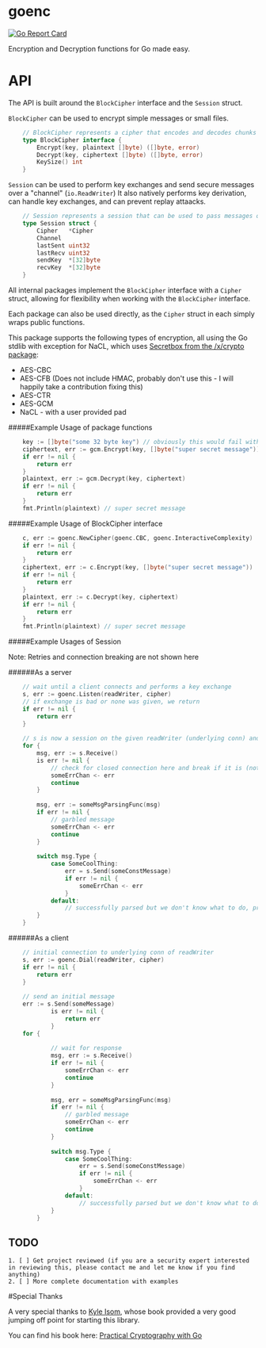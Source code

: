 # goenc
[![Go Report Card](https://goreportcard.com/badge/github.com/alistanis/goenc)](https://goreportcard.com/report/github.com/alistanis/goenc)

Encryption and Decryption functions for Go made easy.

# API

The API is built around the `BlockCipher` interface and the `Session` struct.

`BlockCipher` can be used to encrypt simple messages or small files. 

```go
    // BlockCipher represents a cipher that encodes and decodes chunks of data at a time
    type BlockCipher interface {
    	Encrypt(key, plaintext []byte) ([]byte, error)
    	Decrypt(key, ciphertext []byte) ([]byte, error)
    	KeySize() int
    }
```

`Session` can be used to perform key exchanges and send secure messages over a "channel" (`io.ReadWriter`)
It also natively performs key derivation, can handle key exchanges, and can prevent replay attaacks.

```go
    // Session represents a session that can be used to pass messages over a secure channel
    type Session struct {
    	Cipher   *Cipher
    	Channel
    	lastSent uint32
    	lastRecv uint32
    	sendKey  *[32]byte
    	recvKey  *[32]byte
    }
```

All internal packages implement the `BlockCipher` interface with a `Cipher` struct, allowing for flexibility when working with the `BlockCipher` interface.

Each package can also be used directly, as the `Cipher` struct in each simply wraps public functions.

This package supports the following types of encryption, all using the Go stdlib with exception for NaCL, which uses [Secretbox from the /x/crypto package](https://godoc.org/golang.org/x/crypto/nacl/secretbox):

* AES-CBC
* AES-CFB (Does not include HMAC, probably don't use this - I will happily take a contribution fixing this)
* AES-CTR 
* AES-GCM
* NaCL - with a user provided pad

#####Example Usage of package functions
    
```go
    key := []byte("some 32 byte key") // obviously this would fail without being 32 bytes
    ciphertext, err := gcm.Encrypt(key, []byte("super secret message"))
    if err != nil {
        return err
    }
    plaintext, err := gcm.Decrypt(key, ciphertext)
    if err != nil {
        return err  
    }
    fmt.Println(plaintext) // super secret message
```       
#####Example Usage of BlockCipher interface

```go
    c, err := goenc.NewCipher(goenc.CBC, goenc.InteractiveComplexity)
    if err != nil {
        return err
    }
    ciphertext, err := c.Encrypt(key, []byte("super secret message"))
    if err != nil {
        return err       
    }
    plaintext, err := c.Decrypt(key, ciphertext)
    if err != nil {
        return err
    }    
    fmt.Println(plaintext) // super secret message
```
    
#####Example Usages of Session

Note: Retries and connection breaking are not shown here

######As a server   

```go
    // wait until a client connects and performs a key exchange
    s, err := goenc.Listen(readWriter, cipher)
    // if exchange is bad or none was given, we return
    if err != nil {
        return err
    }
    
    // s is now a session on the given readWriter (underlying conn) and can wait to receive messages
    for {
        msg, err := s.Receive()
        is err != nil {
            // check for closed connection here and break if it is (not shown)
            someErrChan <- err
            continue
        }
        
        msg, err := someMsgParsingFunc(msg)
        if err != nil {
            // garbled message
            someErrChan <- err
            continue
        }
        
        switch msg.Type {
            case SomeCoolThing:
                err = s.Send(someConstMessage)
                if err != nil {
                    someErrChan <- err
                }
            default:
                // successfully parsed but we don't know what to do, probably retry parsing
        }
    }
```

######As a client

```go    
    // initial connection to underlying conn of readWriter
    s, err := goenc.Dial(readWriter, cipher)
    if err != nil {
        return err
    }
    
    // send an initial message
    err := s.Send(someMessage)
            is err != nil {
                return err
            }
    for {
           
            // wait for response
            msg, err := s.Receive()
            if err != nil {
                someErrChan <- err
                continue
            }
            
            msg, err = someMsgParsingFunc(msg)
            if err != nil {
                // garbled message
                someErrChan <- err
                continue
            }
            
            switch msg.Type {
                case SomeCoolThing:
                    err = s.Send(someConstMessage)
                    if err != nil {
                        someErrChan <- err
                    }
                default:
                    // successfully parsed but we don't know what to do, probably retry parsing
            }
        }
```

TODO
---
```
1. [ ] Get project reviewed (if you are a security expert interested in reviewing this, please contact me and let me know if you find anything)
2. [ ] More complete documentation with examples
```        
        
#Special Thanks

A very special thanks to [Kyle Isom](https://github.com/kisom), whose book provided a very good jumping off point for starting this library.

You can find his book here: [Practical Cryptography with Go](https://leanpub.com/gocrypto/)